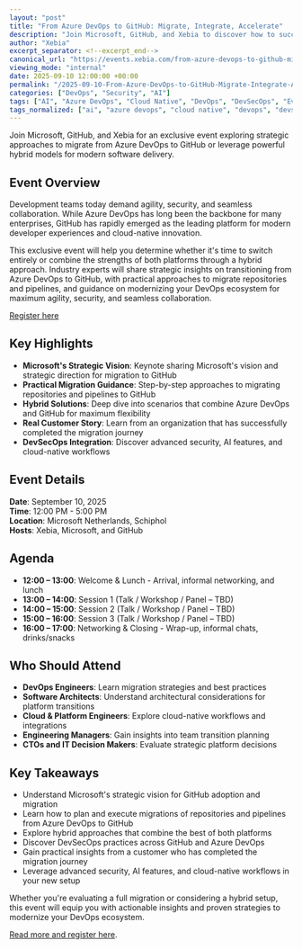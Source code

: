 ```yaml
---
layout: "post"
title: "From Azure DevOps to GitHub: Migrate, Integrate, Accelerate"
description: "Join Microsoft, GitHub, and Xebia to discover how to successfully migrate from Azure DevOps to GitHub or harness a powerful hybrid approach for modern, secure, and efficient software delivery."
author: "Xebia"
excerpt_separator: <!--excerpt_end-->
canonical_url: "https://events.xebia.com/from-azure-devops-to-github-migrate-integrate-accelerate"
viewing_mode: "internal"
date: 2025-09-10 12:00:00 +00:00
permalink: "/2025-09-10-From-Azure-DevOps-to-GitHub-Migrate-Integrate-Accelerate.html"
categories: ["DevOps", "Security", "AI"]
tags: ["AI", "Azure DevOps", "Cloud Native", "DevOps", "DevSecOps", "Event", "Events", "GitHub", "Hybrid Approach", "Microsoft", "Migration", "Netherlands", "Pipeline Migration", "Repository Migration", "Schiphol", "Security", "Software Delivery", "Xebia"]
tags_normalized: ["ai", "azure devops", "cloud native", "devops", "devsecops", "event", "events", "github", "hybrid approach", "microsoft", "migration", "netherlands", "pipeline migration", "repository migration", "schiphol", "security", "software delivery", "xebia"]
---
```


Join Microsoft, GitHub, and Xebia for an exclusive event exploring strategic approaches to migrate from Azure DevOps to GitHub or leverage powerful hybrid models for modern software delivery.<!--excerpt_end-->

## Event Overview

Development teams today demand agility, security, and seamless collaboration. While Azure DevOps has long been the backbone for many enterprises, GitHub has rapidly emerged as the leading platform for modern developer experiences and cloud-native innovation.

This exclusive event will help you determine whether it's time to switch entirely or combine the strengths of both platforms through a hybrid approach. Industry experts will share strategic insights on transitioning from Azure DevOps to GitHub, with practical approaches to migrate repositories and pipelines, and guidance on modernizing your DevOps ecosystem for maximum agility, security, and seamless collaboration.

[Register here](https://events.xebia.com/from-azure-devops-to-github-migrate-integrate-accelerate)

## Key Highlights

- **Microsoft's Strategic Vision**: Keynote sharing Microsoft's vision and strategic direction for migration to GitHub
- **Practical Migration Guidance**: Step-by-step approaches to migrating repositories and pipelines to GitHub
- **Hybrid Solutions**: Deep dive into scenarios that combine Azure DevOps and GitHub for maximum flexibility
- **Real Customer Story**: Learn from an organization that has successfully completed the migration journey
- **DevSecOps Integration**: Discover advanced security, AI features, and cloud-native workflows

## Event Details

**Date**: September 10, 2025  
**Time**: 12:00 PM - 5:00 PM  
**Location**: Microsoft Netherlands, Schiphol  
**Hosts**: Xebia, Microsoft, and GitHub

## Agenda

- **12:00 – 13:00**: Welcome & Lunch - Arrival, informal networking, and lunch
- **13:00 – 14:00**: Session 1 (Talk / Workshop / Panel – TBD)
- **14:00 – 15:00**: Session 2 (Talk / Workshop / Panel – TBD)
- **15:00 – 16:00**: Session 3 (Talk / Workshop / Panel – TBD)
- **16:00 – 17:00**: Networking & Closing - Wrap-up, informal chats, drinks/snacks

## Who Should Attend

- **DevOps Engineers**: Learn migration strategies and best practices
- **Software Architects**: Understand architectural considerations for platform transitions
- **Cloud & Platform Engineers**: Explore cloud-native workflows and integrations
- **Engineering Managers**: Gain insights into team transition planning
- **CTOs and IT Decision Makers**: Evaluate strategic platform decisions

## Key Takeaways

- Understand Microsoft's strategic vision for GitHub adoption and migration
- Learn how to plan and execute migrations of repositories and pipelines from Azure DevOps to GitHub
- Explore hybrid approaches that combine the best of both platforms
- Discover DevSecOps practices across GitHub and Azure DevOps
- Gain practical insights from a customer who has completed the migration journey
- Leverage advanced security, AI features, and cloud-native workflows in your new setup

Whether you're evaluating a full migration or considering a hybrid setup, this event will equip you with actionable insights and proven strategies to modernize your DevOps ecosystem.

[Read more and register here](https://events.xebia.com/from-azure-devops-to-github-migrate-integrate-accelerate).
